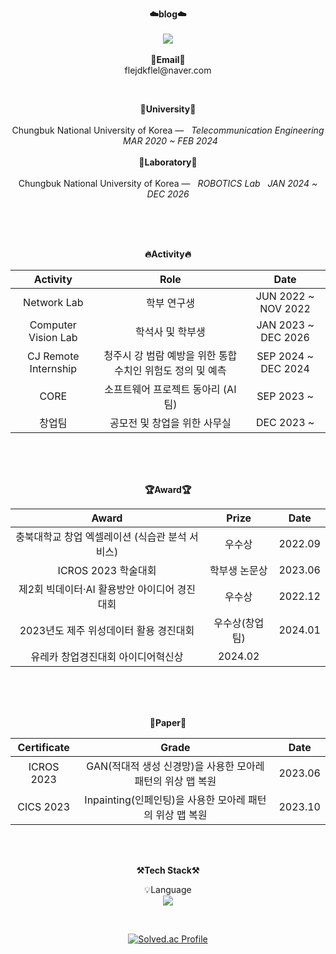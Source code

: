 <p align="center">
    <Strong>☁️blog☁️</Strong><br><br>
    <a href="https://input-thinking-output.tistory.com/" target="_blank"><img src="https://img.shields.io/badge/Tistory-535D6C?style=flat-square&logo=Tistory&logoColor=white"/></a>
    <br><br>
<Strong>📧Email📧</Strong><br>flejdkflel@naver.com<br>
</p>
<br>
<p align="center">
<Strong>🏫University🏫</Strong><br><br>
Chungbuk National University of Korea —  &nbsp; <em>Telecommunication Engineering &nbsp;   MAR  2020 ~ FEB  2024</em>
<br><br>
<Strong>🏫Laboratory🏫</Strong><br><br>
Chungbuk National University of Korea —  &nbsp; <em>ROBOTICS Lab &nbsp;   JAN  2024 ~ DEC  2026</em>
</p>   
<br>
<div align="center">
<p align="center">
<br><br>
<Strong>🔥Activity🔥</Strong><br>

|Activity|Role|Date|
|:---:|:---:|:---:|
|Network Lab|학부 연구생|JUN 2022 ~ NOV 2022|
|Computer Vision Lab|학석사 및 학부생|JAN 2023 ~ DEC 2026|
|CJ Remote Internship|청주시 강 범람 예방을 위한 통합 수치인 위험도 정의 및 예측|SEP 2024 ~ DEC 2024| 
|CORE|소프트웨어 프로젝트 동아리 (AI 팀)|SEP 2023 ~ |
|창업팀|공모전 및 창업을 위한 사무실|DEC 2023 ~ |
</p>
<br>
<br><br>
<p align="center">
<Strong>🏆Award🏆</Strong><br>

|Award|Prize|Date|
|:---:|:---:|:---:|
|충북대학교 창업 엑셀레이션 (식습관 분석 서비스)|우수상|2022.09|
|ICROS 2023 학술대회|학부생 논문상|2023.06|
|제2회 빅데이터·AI 활용방안 아이디어 경진대회|우수상|2022.12|
|2023년도 제주 위성데이터 활용 경진대회|우수상(창업팀)|2024.01|
|유레카 창업경진대회 아이디어혁신상|2024.02|

</p>   
<br><br>
<br>

<p align="center">
<Strong>📖Paper📖</Strong><br>

|Certificate|Grade|Date|
|:---:|:---:|:---:|
|ICROS 2023|GAN(적대적 생성 신경망)을 사용한 모아레 패턴의 위상 맵 복원|2023.06|
|CICS 2023|Inpainting(인페인팅)을 사용한 모아레 패턴의 위상 맵 복원|2023.10|

</p>        
    
<br>

<br>

<p align="center">
    <Strong>⚒️Tech Stack⚒️</Strong><br>
</p>

<p align="center" display="inline-block">
    💡Language <br>
    <img src="https://img.shields.io/badge/Python-3776AB?style=for-the-badge&logo=Python&logoColor=white">
</p>

<br>

<div align="center">

<!-- ![KTJ's github stats](https://github-readme-stats.vercel.app/api?username=kkimtaejung&show_icons=true) -->
[![Solved.ac Profile](http://mazassumnida.wtf/api/v2/generate_badge?boj=flejdkflel)](https://solved.ac/flejdkflel/)
    
</div>
